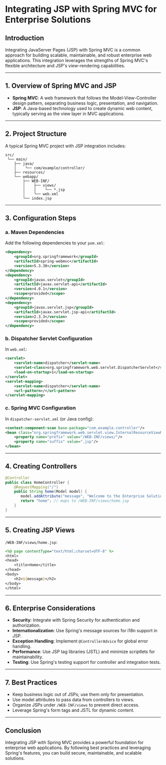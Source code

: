 # Integrating JSP with Spring MVC for Enterprise Solutions

## Introduction

Integrating JavaServer Pages (JSP) with Spring MVC is a common approach for building scalable, maintainable, and robust enterprise web applications. This integration leverages the strengths of Spring MVC's flexible architecture and JSP's view-rendering capabilities.

---

## 1. Overview of Spring MVC and JSP

- **Spring MVC**: A web framework that follows the Model-View-Controller design pattern, separating business logic, presentation, and navigation.
- **JSP**: A Java-based technology used to create dynamic web content, typically serving as the view layer in MVC applications.

---

## 2. Project Structure

A typical Spring MVC project with JSP integration includes:

```structure
src/
 └── main/
    ├── java/
    │    └── com/example/controller/
    ├── resources/
    └── webapp/
        ├── WEB-INF/
        │    ├── views/
        │    │    └── *.jsp
        │    └── web.xml
        └── index.jsp
```

---

## 3. Configuration Steps

### a. Maven Dependencies

Add the following dependencies to your `pom.xml`:

```xml
<dependency>
    <groupId>org.springframework</groupId>
    <artifactId>spring-webmvc</artifactId>
    <version>5.3.30</version>
</dependency>
<dependency>
    <groupId>javax.servlet</groupId>
    <artifactId>javax.servlet-api</artifactId>
    <version>4.0.1</version>
    <scope>provided</scope>
</dependency>
<dependency>
    <groupId>javax.servlet.jsp</groupId>
    <artifactId>javax.servlet.jsp-api</artifactId>
    <version>2.3.3</version>
    <scope>provided</scope>
</dependency>
```

### b. Dispatcher Servlet Configuration

In `web.xml`:

```xml
<servlet>
    <servlet-name>dispatcher</servlet-name>
    <servlet-class>org.springframework.web.servlet.DispatcherServlet</servlet-class>
    <load-on-startup>1</load-on-startup>
</servlet>
<servlet-mapping>
    <servlet-name>dispatcher</servlet-name>
    <url-pattern>/</url-pattern>
</servlet-mapping>
```

### c. Spring MVC Configuration

In `dispatcher-servlet.xml` (or Java config):

```xml
<context:component-scan base-package="com.example.controller"/>
<bean class="org.springframework.web.servlet.view.InternalResourceViewResolver">
    <property name="prefix" value="/WEB-INF/views/"/>
    <property name="suffix" value=".jsp"/>
</bean>
```

---

## 4. Creating Controllers

```java
@Controller
public class HomeController {
    @RequestMapping("/")
    public String home(Model model) {
       model.addAttribute("message", "Welcome to the Enterprise Solution!");
       return "home"; // maps to /WEB-INF/views/home.jsp
    }
}
```

---

## 5. Creating JSP Views

`/WEB-INF/views/home.jsp`:

```jsp
<%@ page contentType="text/html;charset=UTF-8" %>
<html>
<head>
    <title>Home</title>
</head>
<body>
    <h2>${message}</h2>
</body>
</html>
```

---

## 6. Enterprise Considerations

- **Security**: Integrate with Spring Security for authentication and authorization.
- **Internationalization**: Use Spring's message sources for i18n support in JSP.
- **Exception Handling**: Implement `@ControllerAdvice` for global error handling.
- **Performance**: Use JSP tag libraries (JSTL) and minimize scriptlets for maintainability.
- **Testing**: Use Spring's testing support for controller and integration tests.

---

## 7. Best Practices

- Keep business logic out of JSPs; use them only for presentation.
- Use model attributes to pass data from controllers to views.
- Organize JSPs under `/WEB-INF/views` to prevent direct access.
- Leverage Spring's form tags and JSTL for dynamic content.

---

## Conclusion

Integrating JSP with Spring MVC provides a powerful foundation for enterprise web applications. By following best practices and leveraging Spring's features, you can build secure, maintainable, and scalable solutions.
